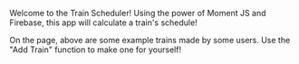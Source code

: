 Welcome to the Train Scheduler! Using the power of Moment JS and Firebase, this app will calculate a train's schedule!

On the page, above are some example trains made by some users. Use the "Add Train" function to make one for yourself!